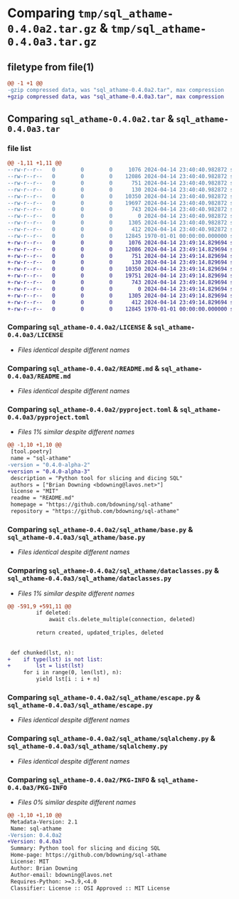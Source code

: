 # Comparing `tmp/sql_athame-0.4.0a2.tar.gz` & `tmp/sql_athame-0.4.0a3.tar.gz`

## filetype from file(1)

```diff
@@ -1 +1 @@
-gzip compressed data, was "sql_athame-0.4.0a2.tar", max compression
+gzip compressed data, was "sql_athame-0.4.0a3.tar", max compression
```

## Comparing `sql_athame-0.4.0a2.tar` & `sql_athame-0.4.0a3.tar`

### file list

```diff
@@ -1,11 +1,11 @@
--rw-r--r--   0        0        0     1076 2024-04-14 23:40:40.982872 sql_athame-0.4.0a2/LICENSE
--rw-r--r--   0        0        0    12086 2024-04-14 23:40:40.982872 sql_athame-0.4.0a2/README.md
--rw-r--r--   0        0        0      751 2024-04-14 23:40:40.982872 sql_athame-0.4.0a2/pyproject.toml
--rw-r--r--   0        0        0      130 2024-04-14 23:40:40.982872 sql_athame-0.4.0a2/sql_athame/__init__.py
--rw-r--r--   0        0        0    10350 2024-04-14 23:40:40.982872 sql_athame-0.4.0a2/sql_athame/base.py
--rw-r--r--   0        0        0    19697 2024-04-14 23:40:40.982872 sql_athame-0.4.0a2/sql_athame/dataclasses.py
--rw-r--r--   0        0        0      743 2024-04-14 23:40:40.982872 sql_athame-0.4.0a2/sql_athame/escape.py
--rw-r--r--   0        0        0        0 2024-04-14 23:40:40.982872 sql_athame-0.4.0a2/sql_athame/py.typed
--rw-r--r--   0        0        0     1305 2024-04-14 23:40:40.982872 sql_athame-0.4.0a2/sql_athame/sqlalchemy.py
--rw-r--r--   0        0        0      412 2024-04-14 23:40:40.982872 sql_athame-0.4.0a2/sql_athame/types.py
--rw-r--r--   0        0        0    12845 1970-01-01 00:00:00.000000 sql_athame-0.4.0a2/PKG-INFO
+-rw-r--r--   0        0        0     1076 2024-04-14 23:49:14.829694 sql_athame-0.4.0a3/LICENSE
+-rw-r--r--   0        0        0    12086 2024-04-14 23:49:14.829694 sql_athame-0.4.0a3/README.md
+-rw-r--r--   0        0        0      751 2024-04-14 23:49:14.829694 sql_athame-0.4.0a3/pyproject.toml
+-rw-r--r--   0        0        0      130 2024-04-14 23:49:14.829694 sql_athame-0.4.0a3/sql_athame/__init__.py
+-rw-r--r--   0        0        0    10350 2024-04-14 23:49:14.829694 sql_athame-0.4.0a3/sql_athame/base.py
+-rw-r--r--   0        0        0    19751 2024-04-14 23:49:14.829694 sql_athame-0.4.0a3/sql_athame/dataclasses.py
+-rw-r--r--   0        0        0      743 2024-04-14 23:49:14.829694 sql_athame-0.4.0a3/sql_athame/escape.py
+-rw-r--r--   0        0        0        0 2024-04-14 23:49:14.829694 sql_athame-0.4.0a3/sql_athame/py.typed
+-rw-r--r--   0        0        0     1305 2024-04-14 23:49:14.829694 sql_athame-0.4.0a3/sql_athame/sqlalchemy.py
+-rw-r--r--   0        0        0      412 2024-04-14 23:49:14.829694 sql_athame-0.4.0a3/sql_athame/types.py
+-rw-r--r--   0        0        0    12845 1970-01-01 00:00:00.000000 sql_athame-0.4.0a3/PKG-INFO
```

### Comparing `sql_athame-0.4.0a2/LICENSE` & `sql_athame-0.4.0a3/LICENSE`

 * *Files identical despite different names*

### Comparing `sql_athame-0.4.0a2/README.md` & `sql_athame-0.4.0a3/README.md`

 * *Files identical despite different names*

### Comparing `sql_athame-0.4.0a2/pyproject.toml` & `sql_athame-0.4.0a3/pyproject.toml`

 * *Files 1% similar despite different names*

```diff
@@ -1,10 +1,10 @@
 [tool.poetry]
 name = "sql-athame"
-version = "0.4.0-alpha-2"
+version = "0.4.0-alpha-3"
 description = "Python tool for slicing and dicing SQL"
 authors = ["Brian Downing <bdowning@lavos.net>"]
 license = "MIT"
 readme = "README.md"
 homepage = "https://github.com/bdowning/sql-athame"
 repository = "https://github.com/bdowning/sql-athame"
```

### Comparing `sql_athame-0.4.0a2/sql_athame/base.py` & `sql_athame-0.4.0a3/sql_athame/base.py`

 * *Files identical despite different names*

### Comparing `sql_athame-0.4.0a2/sql_athame/dataclasses.py` & `sql_athame-0.4.0a3/sql_athame/dataclasses.py`

 * *Files 1% similar despite different names*

```diff
@@ -591,9 +591,11 @@
         if deleted:
             await cls.delete_multiple(connection, deleted)
 
         return created, updated_triples, deleted
 
 
 def chunked(lst, n):
+    if type(lst) is not list:
+        lst = list(lst)
     for i in range(0, len(lst), n):
         yield lst[i : i + n]
```

### Comparing `sql_athame-0.4.0a2/sql_athame/escape.py` & `sql_athame-0.4.0a3/sql_athame/escape.py`

 * *Files identical despite different names*

### Comparing `sql_athame-0.4.0a2/sql_athame/sqlalchemy.py` & `sql_athame-0.4.0a3/sql_athame/sqlalchemy.py`

 * *Files identical despite different names*

### Comparing `sql_athame-0.4.0a2/PKG-INFO` & `sql_athame-0.4.0a3/PKG-INFO`

 * *Files 0% similar despite different names*

```diff
@@ -1,10 +1,10 @@
 Metadata-Version: 2.1
 Name: sql-athame
-Version: 0.4.0a2
+Version: 0.4.0a3
 Summary: Python tool for slicing and dicing SQL
 Home-page: https://github.com/bdowning/sql-athame
 License: MIT
 Author: Brian Downing
 Author-email: bdowning@lavos.net
 Requires-Python: >=3.9,<4.0
 Classifier: License :: OSI Approved :: MIT License
```

